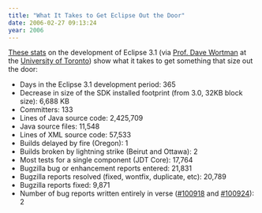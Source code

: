 ```yaml
---
title: "What It Takes to Get Eclipse Out the Door"
date: 2006-02-27 09:13:24
year: 2006
---
```

<a href="http://www.eclipse.org/eclipse/development/eclipse_3_1_stats.html">These stats</a> on the development of Eclipse 3.1 (via <a href="http://www.cs.toronto.edu/~dw/">Prof. Dave Wortman</a> at the <a href="http://www.cs.utoronto.ca">University of Toronto</a>) show what it takes to get something that size out the door:
<ul>
	<li>Days in the Eclipse 3.1 development period: 365</li>
	<li>Decrease in size of the SDK installed footprint (from 3.0, 32KB block size): 6,688 KB</li>
	<li>Committers: 133</li>
	<li>Lines of Java source code: 2,425,709</li>
	<li>Java source files: 11,548</li>
	<li>Lines of XML source code: 57,533</li>
	<li>Builds delayed by fire (Oregon): 1</li>
	<li>Builds broken by lightning strike (Beirut and Ottawa): 2</li>
	<li>Most tests for a single component (JDT Core): 17,764</li>
	<li>Bugzilla bug or enhancement reports entered: 21,831</li>
	<li>Bugzilla reports resolved (fixed, wontfix, duplicate, etc): 20,789</li>
	<li>Bugzilla reports fixed: 9,871</li>
	<li>Number of bug reports written entirely in verse (<a href="https://bugs.eclipse.org/bugs/show_bug.cgi?id=100918">#100918</a> and <a href="https://bugs.eclipse.org/bugs/show_bug.cgi?id=100924">#100924</a>): 2</li>
</ul>
